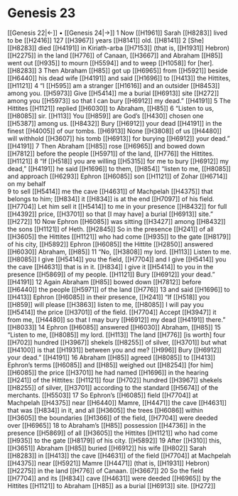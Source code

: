 # Genesis 23
[[Genesis 22|←]] • [[Genesis 24|→]]
1 Now [[H1961]] Sarah [[H8283]] lived to be [[H2416]] 127 [[H3967]] years [[H8141]] old. [[H8141]] 
2 [She] [[H8283]] died [[H4191]] in Kiriath-arba [[H7153]] (that is, [[H1931]] Hebron) [[H2275]] in the land [[H776]] of Canaan, [[H3667]] and Abraham [[H85]] went out [[H935]] to mourn [[H5594]] and to weep [[H1058]] for [her]. [[H8283]] 
3 Then Abraham [[H85]] got up [[H6965]] from [[H5921]] beside [[H6440]] his dead wife [[H4191]] and said [[H1696]] to [[H413]] the Hittites, [[H1121]] 
4 “I [[H595]] am a stranger [[H1616]] and an outsider [[H8453]] among you. [[H5973]] Give [[H5414]] me  a burial [[H6913]] site [[H272]] among you [[H5973]] so that I can bury [[H6912]] my dead.” [[H4191]] 
5 The Hittites [[H1121]] replied [[H6030]] to Abraham, [[H85]] 
6 “Listen to us, [[H8085]] sir. [[H113]] You [[H859]] are God’s [[H430]] chosen one [[H5387]] among us. [[H8432]] Bury [[H6912]] your dead [[H4191]] in the finest [[H4005]] of our tombs. [[H6913]] None [[H3808]] of us [[H4480]] will withhold [[H3607]] his tomb [[H6913]] for burying [[H6912]] your dead.” [[H4191]] 
7 Then Abraham [[H85]] rose [[H6965]] and bowed down [[H7812]] before the people [[H5971]] of the land, [[H776]] the Hittites. [[H1121]] 
8 “If [[H518]] you are willing [[H5315]] for me to bury [[H6912]] my dead,” [[H4191]] he said [[H1696]] to them, [[H854]] “listen to me, [[H8085]] and approach [[H6293]] Ephron [[H6085]] son [[H1121]] of Zohar [[H6714]] on my behalf  
9 to sell [[H5414]] me  the cave [[H4631]] of Machpelah [[H4375]] that belongs to him; [[H834]] it [[H834]] is at the end [[H7097]] of his field. [[H7704]] Let him sell it [[H5414]] to me  in your presence [[H8432]] for full [[H4392]] price, [[H3701]] so that [I may have] a burial [[H6913]] site.” [[H272]] 
10 Now Ephron [[H6085]] was sitting [[H3427]] among [[H8432]] the sons [[H1121]] of Heth. [[H2845]] So in the presence [[H241]] of all [[H3605]] the Hittites [[H1121]] who had come [[H935]] to the gate [[H8179]] of his city, [[H5892]] Ephron [[H6085]] the Hittite [[H2850]] answered [[H6030]] Abraham, [[H85]] 
11 “No, [[H3808]] my lord. [[H113]] Listen to me. [[H8085]] I give [[H5414]] you the field, [[H7704]] and I give [[H5414]] you the cave [[H4631]] that is in it. [[H834]] I give it [[H5414]] to you  in the presence [[H5869]] of my people. [[H1121]] Bury [[H6912]] your dead.” [[H4191]] 
12 Again Abraham [[H85]] bowed down [[H7812]] before [[H6440]] the people [[H5971]] of the land [[H776]] 
13 and said [[H1696]] to [[H413]] Ephron [[H6085]] in their presence, [[H241]] “If [[H518]] you [[H859]] will please [[H3863]] listen to me, [[H8085]] I will pay you [[H5414]] the price [[H3701]] of the field. [[H7704]] Accept [[H3947]] it from me, [[H4480]] so that I may bury [[H6912]] my dead [[H4191]] there.” [[H8033]] 
14 Ephron [[H6085]] answered [[H6030]] Abraham, [[H85]] 
15 “Listen to me, [[H8085]] my lord. [[H113]] The land [[H776]] [is worth] four [[H702]] hundred [[H3967]] shekels [[H8255]] of silver, [[H3701]] but what [[H4100]] is that [[H1931]] between you and me? [[H996]] Bury [[H6912]] your dead.” [[H4191]] 
16 Abraham [[H85]] agreed [[H8085]] to [[H413]] Ephron’s terms [[H6085]] and [[H85]] weighed out [[H8254]] [for him] [[H6085]] the price [[H3701]] he had named [[H1696]] in the hearing [[H241]] of the Hittites: [[H1121]] four [[H702]] hundred [[H3967]] shekels [[H8255]] of silver, [[H3701]] according to the standard [[H5674]] of the merchants. [[H5503]] 
17 So Ephron’s [[H6085]] field [[H7704]] at Machpelah [[H4375]] near [[H6440]] Mamre, [[H4471]] the cave [[H4631]] that was [[H834]] in it,  and all [[H3605]] the trees [[H6086]] within [[H3605]] the boundaries [[H1366]] of the field, [[H7704]] were deeded over [[H6965]] 
18 to Abraham’s [[H85]] possession [[H4736]] in the presence [[H5869]] of all [[H3605]] the Hittites [[H1121]] who had come [[H935]] to the gate [[H8179]] of his city. [[H5892]] 
19 After [[H310]] this, [[H3651]] Abraham [[H85]] buried [[H6912]] his wife [[H802]] Sarah [[H8283]] in [[H413]] the cave [[H4631]] of the field [[H7704]] at Machpelah [[H4375]] near [[H5921]] Mamre [[H4471]] (that is, [[H1931]] Hebron) [[H2275]] in the land [[H776]] of Canaan. [[H3667]] 
20 So the field [[H7704]] and its [[H834]] cave [[H4631]] were deeded [[H6965]] by the Hittites [[H1121]] to Abraham [[H85]] as a burial [[H6913]] site. [[H272]] 
